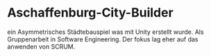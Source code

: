 # Aschaffenburg-City-Builder
ein Asymmetrisches Städtebauspiel was mit Unity erstellt wurde. Als Gruppenarbeit in Software Engineering. Der fokus lag eher auf das anwenden von SCRUM.
